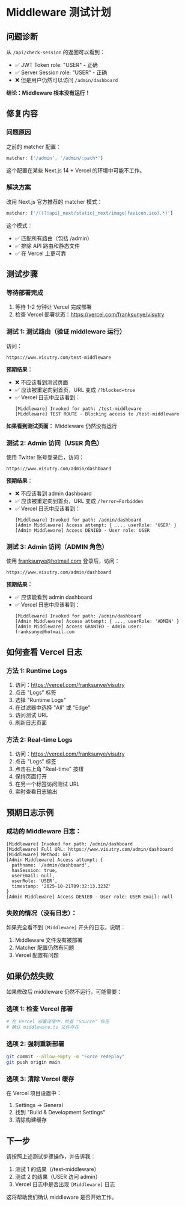 # Middleware 测试计划

## 问题诊断

从 `/api/check-session` 的返回可以看到：
- ✅ JWT Token role: "USER" - 正确
- ✅ Server Session role: "USER" - 正确
- ❌ 但是用户仍然可以访问 `/admin/dashboard`

**结论：Middleware 根本没有运行！**

## 修复内容

### 问题原因
之前的 matcher 配置：
```javascript
matcher: ['/admin', '/admin/:path*']
```

这个配置在某些 Next.js 14 + Vercel 的环境中可能不工作。

### 解决方案
改用 Next.js 官方推荐的 matcher 模式：
```javascript
matcher: ['/((?!api|_next/static|_next/image|favicon.ico).*)']
```

这个模式：
- ✅ 匹配所有路由（包括 /admin）
- ✅ 排除 API 路由和静态文件
- ✅ 在 Vercel 上更可靠

## 测试步骤

### 等待部署完成
1. 等待 1-2 分钟让 Vercel 完成部署
2. 检查 Vercel 部署状态：https://vercel.com/franksunye/visutry

### 测试 1: 测试路由（验证 middleware 运行）
访问：
```
https://www.visutry.com/test-middleware
```

**预期结果：**
- ❌ 不应该看到测试页面
- ✅ 应该被重定向到首页，URL 变成 `/?blocked=true`
- ✅ Vercel 日志中应该看到：
  ```
  [Middleware] Invoked for path: /test-middleware
  [Middleware] TEST ROUTE - Blocking access to /test-middleware
  ```

**如果看到测试页面：** Middleware 仍然没有运行

### 测试 2: Admin 访问（USER 角色）
使用 Twitter 账号登录后，访问：
```
https://www.visutry.com/admin/dashboard
```

**预期结果：**
- ❌ 不应该看到 admin dashboard
- ✅ 应该被重定向到首页，URL 变成 `/?error=Forbidden`
- ✅ Vercel 日志中应该看到：
  ```
  [Middleware] Invoked for path: /admin/dashboard
  [Admin Middleware] Access attempt: { ..., userRole: 'USER' }
  [Admin Middleware] Access DENIED - User role: USER
  ```

### 测试 3: Admin 访问（ADMIN 角色）
使用 franksunye@hotmail.com 登录后，访问：
```
https://www.visutry.com/admin/dashboard
```

**预期结果：**
- ✅ 应该能看到 admin dashboard
- ✅ Vercel 日志中应该看到：
  ```
  [Middleware] Invoked for path: /admin/dashboard
  [Admin Middleware] Access attempt: { ..., userRole: 'ADMIN' }
  [Admin Middleware] Access GRANTED - Admin user: franksunye@hotmail.com
  ```

## 如何查看 Vercel 日志

### 方法 1: Runtime Logs
1. 访问：https://vercel.com/franksunye/visutry
2. 点击 "Logs" 标签
3. 选择 "Runtime Logs"
4. 在过滤器中选择 "All" 或 "Edge"
5. 访问测试 URL
6. 刷新日志页面

### 方法 2: Real-time Logs
1. 访问：https://vercel.com/franksunye/visutry
2. 点击 "Logs" 标签
3. 点击右上角 "Real-time" 按钮
4. 保持页面打开
5. 在另一个标签访问测试 URL
6. 实时查看日志输出

## 预期日志示例

### 成功的 Middleware 日志：
```
[Middleware] Invoked for path: /admin/dashboard
[Middleware] Full URL: https://www.visutry.com/admin/dashboard
[Middleware] Method: GET
[Admin Middleware] Access attempt: {
  pathname: '/admin/dashboard',
  hasSession: true,
  userEmail: null,
  userRole: 'USER',
  timestamp: '2025-10-21T09:32:13.323Z'
}
[Admin Middleware] Access DENIED - User role: USER Email: null
```

### 失败的情况（没有日志）：
如果完全看不到 `[Middleware]` 开头的日志，说明：
1. Middleware 文件没有被部署
2. Matcher 配置仍然有问题
3. Vercel 配置有问题

## 如果仍然失败

如果修改后 middleware 仍然不运行，可能需要：

### 选项 1: 检查 Vercel 部署
```bash
# 在 Vercel 部署详情中，检查 "Source" 标签
# 确认 middleware.ts 文件存在
```

### 选项 2: 强制重新部署
```bash
git commit --allow-empty -m "Force redeploy"
git push origin main
```

### 选项 3: 清除 Vercel 缓存
在 Vercel 项目设置中：
1. Settings → General
2. 找到 "Build & Development Settings"
3. 清除构建缓存

## 下一步

请按照上述测试步骤操作，并告诉我：
1. 测试 1 的结果（/test-middleware）
2. 测试 2 的结果（USER 访问 admin）
3. Vercel 日志中是否出现 `[Middleware]` 日志

这将帮助我们确认 middleware 是否开始工作。

